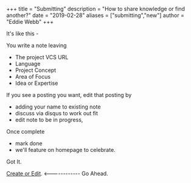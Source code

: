 +++
title = "Submitting"
description = "How to share knowledge or find another?"
date = "2019-02-28"
aliases = ["submitting","new"]
author = "Eddie Webb"
+++


It's like this -

You write a note leaving
- The project VCS URL
- Language
- Project Concept
- Area of Focus
- Idea or Expertise


If you see a posting you want, edit that posting by
- adding your name to existing note
- discuss via disqus to work out fit
- edit note to be in progress, 


Once complete
- mark done 
- we'll feature on homepage to celebrate.



Got It.

[Create or Edit](/contribute). <------------ Go Ahead.
